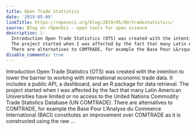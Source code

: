 ```yaml
---
title: Open Trade Statistics
date: '2019-05-09'
linkTitle: https://ropensci.org/blog/2019/05/09/tradestatistics/
source: Blog on rOpenSci - open tools for open science
description: |-
  Introduction Open Trade Statistics (OTS) was created with the intention to lower the barrier to working with international economic trade data. It includes a public API, a dashboard, and an R package for data retrieval.
  The project started when I was affected by the fact that many Latin American Universities have limited or no access to the United Nations Commodity Trade Statistics Database (UN COMTRADE).
  There are alternatives to COMTRADE, for example the Base Pour L&rsquo;Analyse du Commerce International (BACI) constitutes an improvement over COMTRADE as it is constructed using the raw ...
disable_comments: true
---
```

Introduction Open Trade Statistics (OTS) was created with the intention to lower the barrier to working with international economic trade data. It includes a public API, a dashboard, and an R package for data retrieval.
The project started when I was affected by the fact that many Latin American Universities have limited or no access to the United Nations Commodity Trade Statistics Database (UN COMTRADE).
There are alternatives to COMTRADE, for example the Base Pour L&rsquo;Analyse du Commerce International (BACI) constitutes an improvement over COMTRADE as it is constructed using the raw ...
